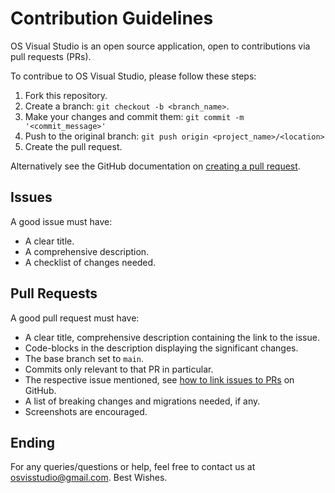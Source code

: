 # Contribution Guidelines
OS Visual Studio is an open source application, open to contributions via pull requests (PRs).

To contribue to OS Visual Studio, please follow these steps:
1. Fork this repository.
2. Create a branch: `git checkout -b <branch_name>`.
3. Make your changes and commit them: `git commit -m '<commit_message>'`
4. Push to the original branch: `git push origin <project_name>/<location>`
5. Create the pull request.

Alternatively see the GitHub documentation on [creating a pull request](https://help.github.com/en/github/collaborating-with-issues-and-pull-requests/creating-a-pull-request).
## Issues
A good issue must have:
- A clear title.
- A comprehensive description.
- A checklist of changes needed.

## Pull Requests
A good pull request must have:
- A clear title, comprehensive description containing the link to the issue.
- Code-blocks in the description displaying the significant changes.
- The base branch set to `main`.
- Commits only relevant to that PR in particular.
- The respective issue mentioned, see [how to link issues to PRs](https://docs.github.com/en/issues/tracking-your-work-with-issues/linking-a-pull-request-to-an-issue#linking-a-pull-request-to-an-issue-using-a-keyword) on GitHub.
- A list of breaking changes and migrations needed, if any.
- Screenshots are encouraged.

## Ending
For any queries/questions or help, feel free to contact us at osvisstudio@gmail.com. Best Wishes.
